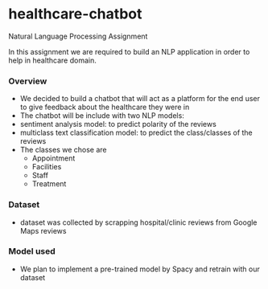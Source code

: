 # healthcare-chatbot
Natural Language Processing Assignment

In this assignment we are required to build an NLP application in order to help in healthcare domain.

### **Overview**
* We decided to build a chatbot that will act as a platform for the end user to give feedback about the healthcare they were in
* The chatbot will be include with two NLP models:
* sentiment analysis model: to predict polarity of the reviews
* multiclass text classification model: to predict the class/classes of the reviews
* The classes we chose are
  * Appointment
  * Facilities
  * Staff
  * Treatment

### **Dataset**
* dataset was collected by scrapping hospital/clinic reviews from Google Maps reviews

### **Model used**
* We plan to implement a pre-trained model by Spacy and retrain with our dataset
